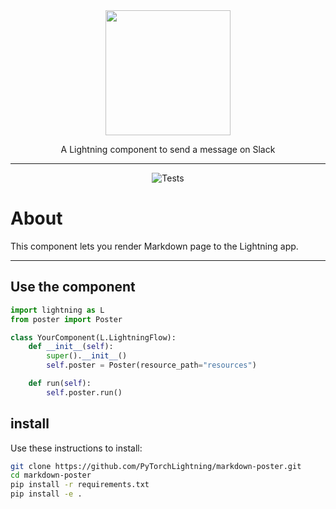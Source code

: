 <!---:lai-name: Slack Messenger--->

<div align="center">
<img src="https://pl-bolts-doc-images.s3.us-east-2.amazonaws.com/lai.png" width="200px">

A Lightning component to send a message on Slack
______________________________________________________________________

![Tests](https://github.com/PyTorchLightning/LAI-slack-messenger/actions/workflows/ci-testing.yml/badge.svg)

</div>

# About
This component lets you render Markdown page to the Lightning app.


----

## Use the component

<!---:lai-use:--->
```python
import lightning as L
from poster import Poster

class YourComponent(L.LightningFlow):
    def __init__(self):
        super().__init__()
        self.poster = Poster(resource_path="resources")

    def run(self):
        self.poster.run()
```

## install
Use these instructions to install:

<!---:lai-install:--->
```bash
git clone https://github.com/PyTorchLightning/markdown-poster.git
cd markdown-poster
pip install -r requirements.txt
pip install -e .
```
